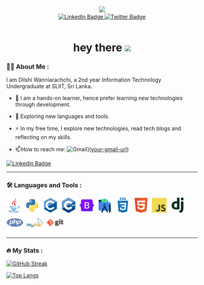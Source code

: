 <div id="header" align="center">

  <img src="https://media.giphy.com/media/paTz7UZbPfTZFRYnnB/giphy.gif" width="200"/>
  
  <div id="badges">
  <a href="https://www.linkedin.com/in/dilshi-wanniarachchi-463664246/">
    <img src="https://img.shields.io/badge/LinkedIn-darkblue?style=for-the-badge&logo=linkedin&logoColor=white" alt="LinkedIn Badge"/>
  </a>
  <a href="#">
    <img src="https://img.shields.io/badge/Twitter-blue?style=for-the-badge&logo=twitter&logoColor=white" alt="Twitter Badge"/>
  </a>
  </div>
  
  <img src="https://komarev.com/ghpvc/?username=DilshiWanniarachchi&style=flat-square&color=blue" alt=""/>
  
  <h1> hey there <img src="https://media.giphy.com/media/hvRJCLFzcasrR4ia7z/giphy.gif" width="30px"/> </h1>

</div>

### :woman_technologist: About Me : 
I am Dilshi Wanniarachchi, a 2nd year Information Technology Undergraduate at SLIIT, Sri Lanka.
- :telescope: I am a hands-on learner, hence prefer learning new technologies through development.

- :seedling: Exploring new languages and tools.

- :zap: In my free time, I explore new technologies, read tech blogs and reflecting on my skills.

- :mailbox:How to reach me: ![Gmail](https://img.shields.io/badge/Gmail-D14836?style=for-the-badge&logo=gmail&logoColor=white)]([your-gmail-url](https://www.linkedin.com/in/dilshi-wanniarachchi-463664246/))

[![Linkedin Badge](https://img.shields.io/badge/-Gmail-red?style=flat&logo=gmail&logoColor=white)]([your-linkedin-url](https://www.linkedin.com/in/dilshi-wanniarachchi-463664246/))

---

### :hammer_and_wrench: Languages and Tools :
<div>
  <img src="https://github.com/devicons/devicon/blob/master/icons/java/java-original.svg" title="Java" alt="Java" width="40" height="40"/>&nbsp;
  <img src="https://github.com/devicons/devicon/blob/master/icons/python/python-original.svg" title="Python" alt="Python" width="40" height="40"/>&nbsp;
  <img src="https://github.com/devicons/devicon/blob/master/icons/c/c-original.svg" title="C" alt="C" width="40" height="40"/>&nbsp;
  <img src="https://github.com/devicons/devicon/blob/master/icons/cplusplus/cplusplus-original.svg" title="Cpp" alt="Cpp" width="40" height="40"/>&nbsp;
  <img src="https://github.com/devicons/devicon/blob/master/icons/bootstrap/bootstrap-original.svg" title="Bootstrap" alt="Bootstrap" width="40" height="40"/>&nbsp;
  <img src="https://github.com/devicons/devicon/blob/master/icons/androidstudio/androidstudio-original.svg" title="AndroidStudio" alt="AndroidStudio" width="40" height="40"/>&nbsp;
  <img src="https://github.com/devicons/devicon/blob/master/icons/css3/css3-plain-wordmark.svg"  title="CSS3" alt="CSS" width="40" height="40"/>&nbsp;
  <img src="https://github.com/devicons/devicon/blob/master/icons/html5/html5-original.svg" title="HTML5" alt="HTML" width="40" height="40"/>&nbsp;
  <img src="https://github.com/devicons/devicon/blob/master/icons/javascript/javascript-original.svg" title="JavaScript" alt="JavaScript" width="40" height="40"/>&nbsp;
  <img src="https://github.com/devicons/devicon/blob/master/icons/django/django-plain.svg" title="Django" alt="Django" width="40" height="40"/>&nbsp;
  <img src="https://github.com/devicons/devicon/blob/master/icons/php/php-plain.svg" title="PHP"  alt="PHP" width="45" height="45"/>&nbsp;
  <img src="https://github.com/devicons/devicon/blob/master/icons/mysql/mysql-original-wordmark.svg" title="MySQL"  alt="MySQL" width="45" height="45"/>&nbsp;
  <img src="https://github.com/devicons/devicon/blob/master/icons/git/git-original-wordmark.svg" title="Git" **alt="Git" width="45" height="45"/>
</div>

---

### :fire: My Stats :

[![GitHub Streak](http://github-readme-streak-stats.herokuapp.com?user=DilshiWanniarachchi&theme=dark&background=000000)](https://git.io/streak-stats)

[![Top Langs](https://github-readme-stats.vercel.app/api/top-langs/?username=DilshiWanniarachchi&layout=compact&theme=vision-friendly-dark)](https://github.com/anuraghazra/github-readme-stats)

